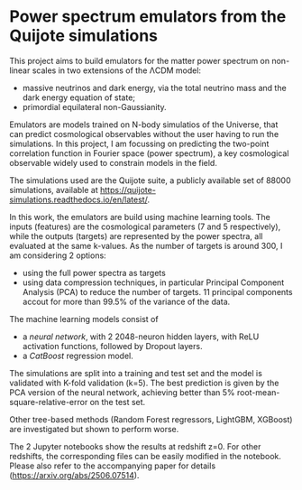 # Power spectrum emulators from the Quijote simulations

This project aims to build emulators for the matter power spectrum on non-linear scales in two extensions of the ΛCDM model:
- massive neutrinos and dark energy, via the total neutrino mass and the dark energy equation of state;
- primordial equilateral non-Gaussianity.

Emulators are models trained on N-body simulatios of the Universe, that can predict cosmological observables without the user having to run the simulations. In this project, I am focussing on predicting the two-point correlation function in Fourier space (power spectrum), a key cosmological observable widely used to constrain models in the field.

The simulations used are the Quijote suite, a publicly available set of 88000 simulations, available at https://quijote-simulations.readthedocs.io/en/latest/.

In this work, the emulators are build using machine learning tools. The inputs (features) are the cosmological parameters (7 and 5 respectively), while the outputs (targets) are represented by the power spectra, all evaluated at the same k-values. As the number of targets is around 300, I am considering 2 options:
- using the full power spectra as targets
- using data compression techniques, in particular Principal Component Analysis (PCA) to reduce the number of targets. 11 principal components accout for more than 99.5% of the variance of the data.

The machine learning models consist of
- a *neural network*, with 2 2048-neuron hidden layers, with ReLU activation functions, followed by Dropout layers.
- a *CatBoost* regression model.

The simulations are split into a training and test set and the model is validated with K-fold validation (k=5).
The best prediction is given by the PCA version of the neural network, achieving better than 5% root-mean-square-relative-error on the test set.

Other tree-based methods (Random Forest regressors, LightGBM, XGBoost) are investigated but shown to perform worse.

The 2 Jupyter notebooks show the results at redshift z=0. For other redshifts, the corresponding files can be easily modified in the notebook. Please also refer to the accompanying paper for details (https://arxiv.org/abs/2506.07514).
